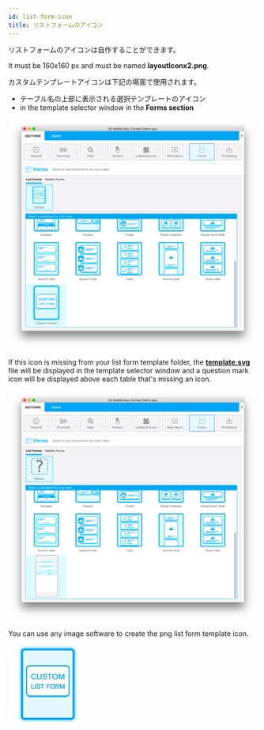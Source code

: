 ```yaml
---
id: list-form-icon
title: リストフォームのアイコン
---
```


リストフォームのアイコンは自作することができます。

It must be 160x160 px and must be named **layoutIconx2.png**.

カスタムテンプレートアイコンは下記の場面で使用されます。

* テーブル名の上部に表示される選択テンプレートのアイコン
* in the template selector window in the **Forms section**

![リストフォームのカスタムテンプレート](img/custom-listform-template.png)

If this icon is missing from your list form template folder, the [**template.svg**](list-form-template.md) file will be displayed in the template selector window and a question mark icon will be displayed above each table that's missing an icon.

![リストフォームのカスタムテンプレートアイコンが設定されていない](img/missing-listform-icon-custom-template.png)

You can use any image software to create the png list form template icon.

![リストフォームのカスタムテンプレートアイコン](img/custom-list-form-icon.png)
